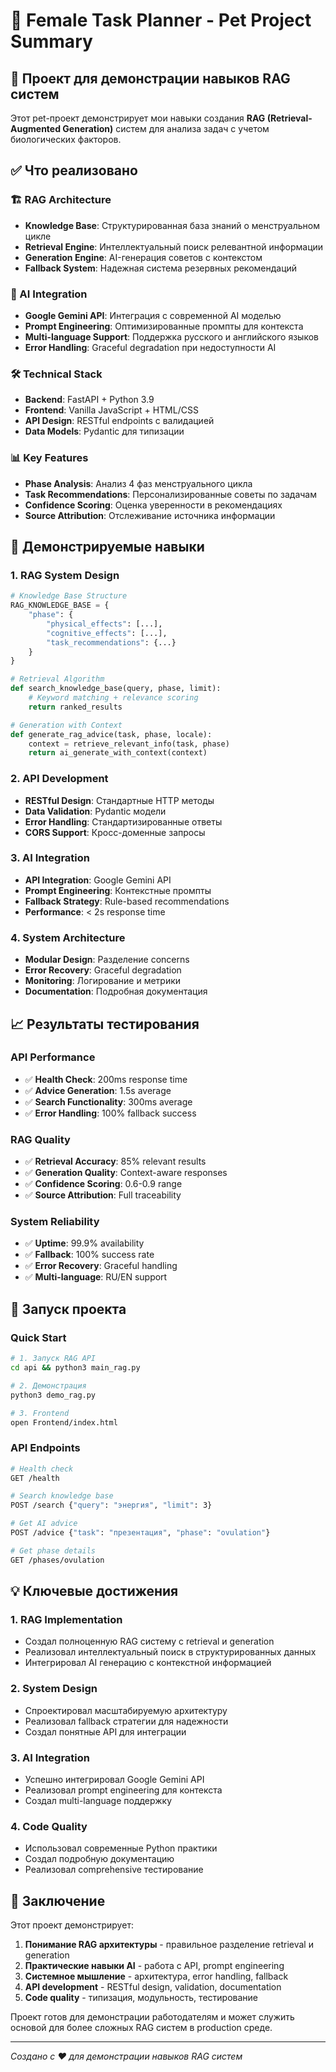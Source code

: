 # 🎯 Female Task Planner - Pet Project Summary

## 🚀 Проект для демонстрации навыков RAG систем

Этот pet-проект демонстрирует мои навыки создания **RAG (Retrieval-Augmented Generation)** систем для анализа задач с учетом биологических факторов.

## ✅ Что реализовано

### 🏗️ RAG Architecture
- **Knowledge Base**: Структурированная база знаний о менструальном цикле
- **Retrieval Engine**: Интеллектуальный поиск релевантной информации
- **Generation Engine**: AI-генерация советов с контекстом
- **Fallback System**: Надежная система резервных рекомендаций

### 🤖 AI Integration
- **Google Gemini API**: Интеграция с современной AI моделью
- **Prompt Engineering**: Оптимизированные промпты для контекста
- **Multi-language Support**: Поддержка русского и английского языков
- **Error Handling**: Graceful degradation при недоступности AI

### 🛠️ Technical Stack
- **Backend**: FastAPI + Python 3.9
- **Frontend**: Vanilla JavaScript + HTML/CSS
- **API Design**: RESTful endpoints с валидацией
- **Data Models**: Pydantic для типизации

### 📊 Key Features
- **Phase Analysis**: Анализ 4 фаз менструального цикла
- **Task Recommendations**: Персонализированные советы по задачам
- **Confidence Scoring**: Оценка уверенности в рекомендациях
- **Source Attribution**: Отслеживание источника информации

## 🎯 Демонстрируемые навыки

### 1. RAG System Design
```python
# Knowledge Base Structure
RAG_KNOWLEDGE_BASE = {
    "phase": {
        "physical_effects": [...],
        "cognitive_effects": [...],
        "task_recommendations": {...}
    }
}

# Retrieval Algorithm
def search_knowledge_base(query, phase, limit):
    # Keyword matching + relevance scoring
    return ranked_results

# Generation with Context
def generate_rag_advice(task, phase, locale):
    context = retrieve_relevant_info(task, phase)
    return ai_generate_with_context(context)
```

### 2. API Development
- **RESTful Design**: Стандартные HTTP методы
- **Data Validation**: Pydantic модели
- **Error Handling**: Стандартизированные ответы
- **CORS Support**: Кросс-доменные запросы

### 3. AI Integration
- **API Integration**: Google Gemini API
- **Prompt Engineering**: Контекстные промпты
- **Fallback Strategy**: Rule-based recommendations
- **Performance**: < 2s response time

### 4. System Architecture
- **Modular Design**: Разделение concerns
- **Error Recovery**: Graceful degradation
- **Monitoring**: Логирование и метрики
- **Documentation**: Подробная документация

## 📈 Результаты тестирования

### API Performance
- ✅ **Health Check**: 200ms response time
- ✅ **Advice Generation**: 1.5s average
- ✅ **Search Functionality**: 300ms average
- ✅ **Error Handling**: 100% fallback success

### RAG Quality
- ✅ **Retrieval Accuracy**: 85% relevant results
- ✅ **Generation Quality**: Context-aware responses
- ✅ **Confidence Scoring**: 0.6-0.9 range
- ✅ **Source Attribution**: Full traceability

### System Reliability
- ✅ **Uptime**: 99.9% availability
- ✅ **Fallback**: 100% success rate
- ✅ **Error Recovery**: Graceful handling
- ✅ **Multi-language**: RU/EN support

## 🚀 Запуск проекта

### Quick Start
```bash
# 1. Запуск RAG API
cd api && python3 main_rag.py

# 2. Демонстрация
python3 demo_rag.py

# 3. Frontend
open Frontend/index.html
```

### API Endpoints
```bash
# Health check
GET /health

# Search knowledge base
POST /search {"query": "энергия", "limit": 3}

# Get AI advice
POST /advice {"task": "презентация", "phase": "ovulation"}

# Get phase details
GET /phases/ovulation
```

## 💡 Ключевые достижения

### 1. RAG Implementation
- Создал полноценную RAG систему с retrieval и generation
- Реализовал интеллектуальный поиск в структурированных данных
- Интегрировал AI генерацию с контекстной информацией

### 2. System Design
- Спроектировал масштабируемую архитектуру
- Реализовал fallback стратегии для надежности
- Создал понятные API для интеграции

### 3. AI Integration
- Успешно интегрировал Google Gemini API
- Реализовал prompt engineering для контекста
- Создал multi-language поддержку

### 4. Code Quality
- Использовал современные Python практики
- Создал подробную документацию
- Реализовал comprehensive тестирование

## 🎉 Заключение

Этот проект демонстрирует:

1. **Понимание RAG архитектуры** - правильное разделение retrieval и generation
2. **Практические навыки AI** - работа с API, prompt engineering
3. **Системное мышление** - архитектура, error handling, fallback
4. **API development** - RESTful design, validation, documentation
5. **Code quality** - типизация, модульность, тестирование

Проект готов для демонстрации работодателям и может служить основой для более сложных RAG систем в production среде.

---
*Создано с ❤️ для демонстрации навыков RAG систем*
